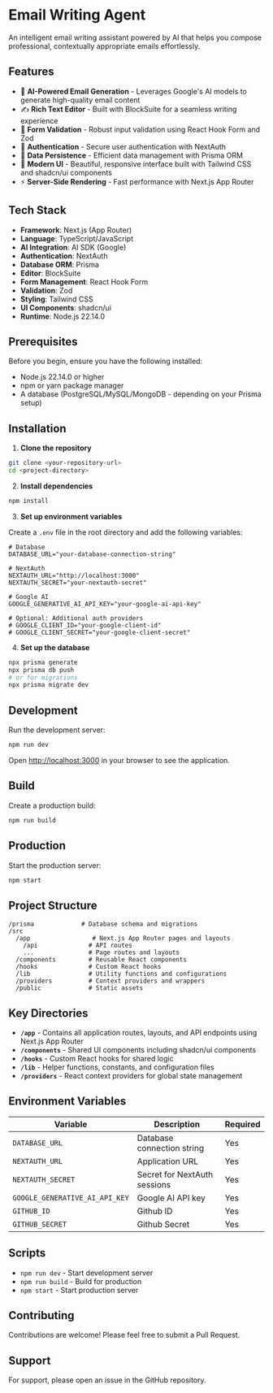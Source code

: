 # Email Writing Agent

An intelligent email writing assistant powered by AI that helps you compose professional, contextually appropriate emails effortlessly.

## Features

- 🤖 **AI-Powered Email Generation** - Leverages Google's AI models to generate high-quality email content
- ✍️ **Rich Text Editor** - Built with BlockSuite for a seamless writing experience
- 📝 **Form Validation** - Robust input validation using React Hook Form and Zod
- 🔐 **Authentication** - Secure user authentication with NextAuth
- 💾 **Data Persistence** - Efficient data management with Prisma ORM
- 🎨 **Modern UI** - Beautiful, responsive interface built with Tailwind CSS and shadcn/ui components
- ⚡ **Server-Side Rendering** - Fast performance with Next.js App Router

## Tech Stack

- **Framework**: Next.js (App Router)
- **Language**: TypeScript/JavaScript
- **AI Integration**: AI SDK (Google)
- **Authentication**: NextAuth
- **Database ORM**: Prisma
- **Editor**: BlockSuite
- **Form Management**: React Hook Form
- **Validation**: Zod
- **Styling**: Tailwind CSS
- **UI Components**: shadcn/ui
- **Runtime**: Node.js 22.14.0

## Prerequisites

Before you begin, ensure you have the following installed:

- Node.js 22.14.0 or higher
- npm or yarn package manager
- A database (PostgreSQL/MySQL/MongoDB - depending on your Prisma setup)

## Installation

1. **Clone the repository**

```bash
git clone <your-repository-url>
cd <project-directory>
```

2. **Install dependencies**

```bash
npm install
```

3. **Set up environment variables**

Create a `.env` file in the root directory and add the following variables:

```env
# Database
DATABASE_URL="your-database-connection-string"

# NextAuth
NEXTAUTH_URL="http://localhost:3000"
NEXTAUTH_SECRET="your-nextauth-secret"

# Google AI
GOOGLE_GENERATIVE_AI_API_KEY="your-google-ai-api-key"

# Optional: Additional auth providers
# GOOGLE_CLIENT_ID="your-google-client-id"
# GOOGLE_CLIENT_SECRET="your-google-client-secret"
```

4. **Set up the database**

```bash
npx prisma generate
npx prisma db push
# or for migrations
npx prisma migrate dev
```

## Development

Run the development server:

```bash
npm run dev
```

Open [http://localhost:3000](http://localhost:3000) in your browser to see the application.

## Build

Create a production build:

```bash
npm run build
```

## Production

Start the production server:

```bash
npm start
```

## Project Structure

```
/prisma             # Database schema and migrations
/src
  /app                 # Next.js App Router pages and layouts
    /api              # API routes
    ...               # Page routes and layouts
  /components         # Reusable React components
  /hooks              # Custom React hooks
  /lib                # Utility functions and configurations
  /providers          # Context providers and wrappers
  /public             # Static assets
```

## Key Directories

- **`/app`** - Contains all application routes, layouts, and API endpoints using Next.js App Router
- **`/components`** - Shared UI components including shadcn/ui components
- **`/hooks`** - Custom React hooks for shared logic
- **`/lib`** - Helper functions, constants, and configuration files
- **`/providers`** - React context providers for global state management

## Environment Variables

| Variable                       | Description                  | Required |
| ------------------------------ | ---------------------------- | -------- |
| `DATABASE_URL`                 | Database connection string   | Yes      |
| `NEXTAUTH_URL`                 | Application URL              | Yes      |
| `NEXTAUTH_SECRET`              | Secret for NextAuth sessions | Yes      |
| `GOOGLE_GENERATIVE_AI_API_KEY` | Google AI API key            | Yes      |
| `GITHUB_ID`                    | Github ID                    | Yes      |
| `GITHUB_SECRET`                | Github Secret                | Yes      |

## Scripts

- `npm run dev` - Start development server
- `npm run build` - Build for production
- `npm start` - Start production server

## Contributing

Contributions are welcome! Please feel free to submit a Pull Request.

## Support

For support, please open an issue in the GitHub repository.

